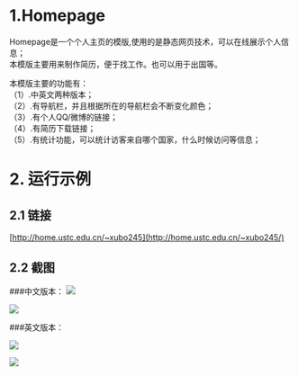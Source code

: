 # 1.Homepage
Homepage是一个个人主页的模版,使用的是静态网页技术，可以在线展示个人信息；  
本模版主要用来制作简历，便于找工作。也可以用于出国等。

本模版主要的功能有：  
（1）.中英文两种版本；  
（2）.有导航栏，并且根据所在的导航栏会不断变化颜色；  
（3）.有个人QQ/微博的链接；  
（4）.有简历下载链接；  
（5）.有统计功能，可以统计访客来自哪个国家，什么时候访问等信息；  

# 2. 运行示例

## 2.1 链接
[http://home.ustc.edu.cn/~xubo245](http://home.ustc.edu.cn/~xubo245/)

## 2.2 截图

###中文版本：
![](http://i.imgur.com/Qubf47A.png)

![](http://i.imgur.com/zSc0Q0s.png)

###英文版本：

![](http://i.imgur.com/e72rVER.png)

![](http://i.imgur.com/4yH5EuX.png)